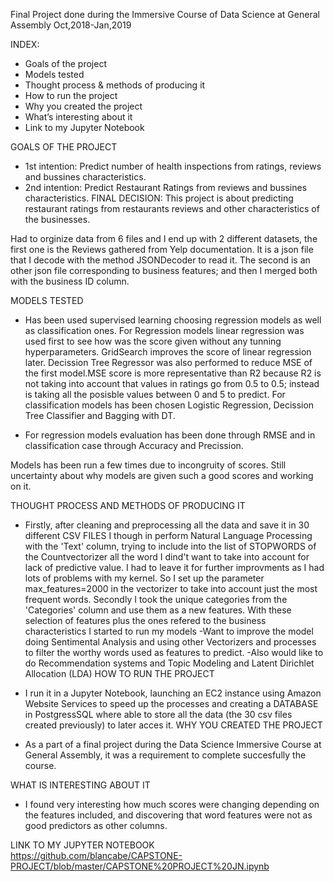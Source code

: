 Final Project done during the Immersive Course of Data Science at General Assembly Oct,2018-Jan,2019

INDEX:

- Goals of the project
- Models tested
- Thought process & methods of producing it
- How to run the project
- Why you created the project
- What’s interesting about it
- Link to my Jupyter Notebook


GOALS OF THE PROJECT
- 1st intention: Predict number of health inspections from ratings, reviews and bussines characteristics.
- 2nd intention: Predict Restaurant Ratings from reviews and bussines characteristics. FINAL DECISION: This project is about predicting restaurant ratings from restaurants reviews and other characteristics of the businesses.

Had to orginize data from 6 files and I end up with 2 different datasets, the first one is the Reviews gathered from Yelp documentation. It is a json file that I decode with the method JSONDecoder to read it. The second is an other json file corresponding to business features; and then I merged both with the business ID column.


MODELS TESTED

- Has been used supervised learning choosing regression models as well as classification ones. For Regression models linear regression was used first to see how was the score given without any tunning hyperparameters. GridSearch improves the score of linear regression later. Decission Tree Regressor was also performed to reduce MSE of the first model.MSE score is more representative than R2 because R2 is not taking into account that values in ratings go from 0.5 to 0.5; instead is taking all the posisble values between 0 and 5 to predict. For classification models has been chosen Logistic Regression, Decission Tree Classifier and Bagging with DT.

- For regression models evaluation has been done through RMSE and in classification case through Accuracy and Precission.

Models has been run a few times due to incongruity of scores. Still uncertainty about why models are given such a good scores and working on it.


THOUGHT PROCESS AND METHODS OF PRODUCING IT

- Firstly, after cleaning and preprocessing all the data and save it in 30 different CSV FILES I though in perform Natural Language Processing with the 'Text' column, trying to include into the list of STOPWORDS of the Countvectorizer all the word I dind't want to take into account for lack of predictive value. I had to leave it for further improvments as I had lots of problems with my kernel. So I set up the parameter max_features=2000 in the vectorizer to take into account just the most frequent words. Secondly I took the unique categories from the 'Categories' column and use them as a new features. With these selection of features plus the ones refered to the business characteristics I started to run my models -Want to improve the model doing Sentimental Analysis and using other Vectorizers and processes to filter the worthy words used as features to predict. -Also would like to do Recommendation systems and Topic Modeling and Latent Dirichlet Allocation (LDA)
HOW TO RUN THE PROJECT

- I run it in a Jupyter Notebook, launching an EC2 instance using Amazon Website Services to speed up the processes and creating a DATABASE in PostgressSQL where able to store all the data (the 30 csv files created previously) to later acces it.
WHY YOU CREATED THE PROJECT

- As a part of a final project during the Data Science Immersive Course at General Assembly, it was a requirement to complete succesfully the course.


WHAT IS INTERESTING ABOUT IT

- I found very interesting how much scores were changing depending on the features included, and discovering that word features were not as good predictors as other columns.


LINK TO MY JUPYTER NOTEBOOK
https://github.com/blancabe/CAPSTONE-PROJECT/blob/master/CAPSTONE%20PROJECT%20JN.ipynb

